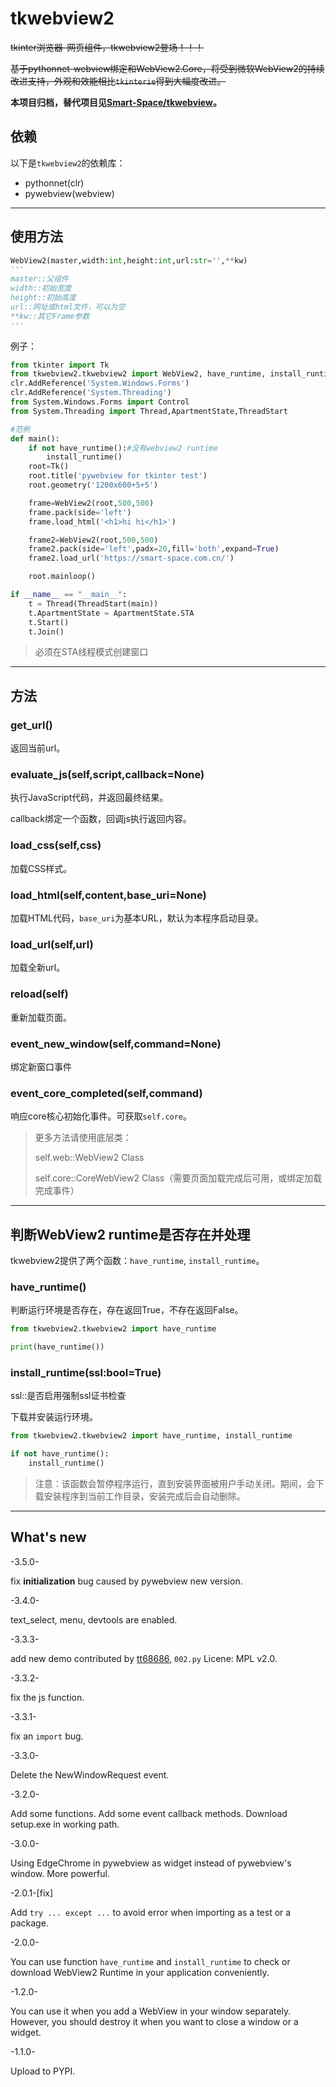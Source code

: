 # tkwebview2

<del>tkinter浏览器-网页组件，tkwebview2登场！！！</del>

<del>基于pythonnet-webview绑定和WebView2.Core，将受到微软WebView2的持续改进支持，外观和效能相比`tkinterie`得到大幅度改进。</del>

**本项目归档，替代项目见[Smart-Space/tkwebview](https://github.com/Smart-Space/tkwebview)。**

## 依赖

以下是`tkwebview2`的依赖库：

- pythonnet(clr)
- pywebview(webview)

---

## 使用方法

```python
WebView2(master,width:int,height:int,url:str='',**kw)
'''
master::父组件
width::初始宽度
height::初始高度
url::网址或html文件，可以为空
**kw::其它Frame参数
'''
```

例子：

```python
from tkinter import Tk
from tkwebview2.tkwebview2 import WebView2, have_runtime, install_runtime
clr.AddReference('System.Windows.Forms')
clr.AddReference('System.Threading')
from System.Windows.Forms import Control
from System.Threading import Thread,ApartmentState,ThreadStart    

#范例
def main():
    if not have_runtime():#没有webview2 runtime
        install_runtime()
    root=Tk()
    root.title('pywebview for tkinter test')
    root.geometry('1200x600+5+5')

    frame=WebView2(root,500,500)
    frame.pack(side='left')
    frame.load_html('<h1>hi hi</h1>')

    frame2=WebView2(root,500,500)
    frame2.pack(side='left',padx=20,fill='both',expand=True)
    frame2.load_url('https://smart-space.com.cn/')

    root.mainloop()

if __name__ == "__main__":
    t = Thread(ThreadStart(main))
    t.ApartmentState = ApartmentState.STA
    t.Start()
    t.Join()
```

> 必须在STA线程模式创建窗口

---

## 方法

### get_url()

返回当前url。

### evaluate_js(self,script,callback=None)

执行JavaScript代码，并返回最终结果。

callback绑定一个函数，回调js执行返回内容。

### load_css(self,css)

加载CSS样式。

### load_html(self,content,base_uri=None)

加载HTML代码，`base_uri`为基本URL，默认为本程序启动目录。

### load_url(self,url)

加载全新url。

### reload(self)

重新加载页面。

### event_new_window(self,command=None)

绑定新窗口事件

### event_core_completed(self,command)

响应core核心初始化事件。可获取`self.core`。

> 更多方法请使用底层类：
> 
> self.web::WebView2 Class
> 
> self.core::CoreWebView2 Class（需要页面加载完成后可用，或绑定加载完成事件）

---

## 判断WebView2 runtime是否存在并处理

tkwebview2提供了两个函数：`have_runtime`, `install_runtime`。

### have_runtime()

判断运行环境是否存在，存在返回True，不存在返回False。

```python
from tkwebview2.tkwebview2 import have_runtime

print(have_runtime())
```

### install_runtime(ssl:bool=True)

ssl::是否启用强制ssl证书检查

下载并安装运行环境。

```python
from tkwebview2.tkwebview2 import have_runtime, install_runtime

if not have_runtime():
    install_runtime()
```

> 注意：该函数会暂停程序运行，直到安装界面被用户手动关闭。期间，会下载安装程序到当前工作目录，安装完成后会自动删除。

---

## What's new

-3.5.0-

fix **initialization** bug caused by pywebview new version.

-3.4.0-

text_select, menu, devtools  are enabled.

-3.3.3-

add new demo contributed by [tt68686](https://blog.csdn.net/tt68686), `002.py` Licene: MPL v2.0.

-3.3.2-

fix the js function.

-3.3.1-

fix an `import` bug.

-3.3.0-

Delete the NewWindowRequest event.

-3.2.0-

Add some functions. Add some event callback methods. Download setup.exe in working path.

-3.0.0-

Using EdgeChrome in pywebview as widget instead of pywebview's window. More powerful.

-2.0.1-[fix]

Add `try ... except ...` to avoid error when importing as a test or a package.

-2.0.0-

You can use function `have_runtime` and `install_runtime` to check or download WebView2 Runtime in your application conveniently.

-1.2.0-

You can use it when you add a WebView in your window separately. However, you should destroy it when you want to close a window or a widget.

-1.1.0-

Upload to PYPI.
